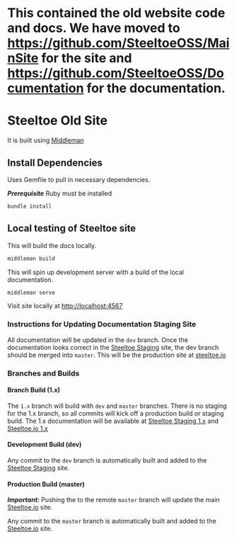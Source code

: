 # This contained the old website code and docs.  We have moved to https://github.com/SteeltoeOSS/MainSite for the site and https://github.com/SteeltoeOSS/Documentation for the documentation. 

# Steeltoe Old Site

It is built using [Middleman](https://middlemanapp.com/)

## Install Dependencies

Uses Gemfile to pull in necessary dependencies.

***Prerequisite*** Ruby must be installed

```bash
bundle install
```

## Local testing of Steeltoe site

This will build the docs locally.

```bash
middleman build
```

This will spin up development server with a build of the local documentation.

```bash
middleman serve
```

Visit site locally at [http://localhost:4567](http://localhost:4567)

### Instructions for Updating Documentation Staging Site

All documentation will be updated in the `dev` branch. Once the documentation looks correct in the [Steeltoe Staging](https://steeltoe-staging.cfapps.io/) site, the dev branch should be merged into `master`. This will be the production site at [steeltoe.io](https://steeltoe.io) 

### Branches and Builds

#### Branch Build (1.x)
The `1.x` branch will build with `dev` and `master` branches.  There is no staging for the 1.x branch, so all commits will kick off a production build or staging build. The 1.x documentation will be available at [Steeltoe Staging 1.x](https://steeltoe-staging.cfapps.io/1x) and [Steeltoe.io 1.x](https://steeltoe.io/1x)

#### Development Build (dev)
Any commit to the `dev` branch is automatically built and added to the [Steeltoe Staging](https://steeltoe-staging.cfapps.io/) site.

#### Production Build (master)
***Important:*** Pushing the to the remote `master` branch will update the main [Steeltoe.io](https://steeltoe.io/) site.

Any commit to the `master` branch is automatically built and added to the [Steeltoe.io](https://steeltoe.io/) site.

